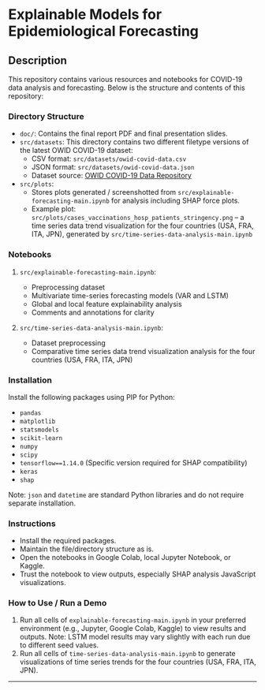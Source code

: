 # Explainable Models for Epidemiological Forecasting

## Description

This repository contains various resources and notebooks for COVID-19 data analysis and forecasting. Below is the structure and contents of this repository:

### Directory Structure

- `doc/`: Contains the final report PDF and final presentation slides.
- `src/datasets`: This directory contains two different filetype versions of the latest OWID COVID-19 dataset:
    - CSV format: `src/datasets/owid-covid-data.csv`
    - JSON format: `src/datasets/owid-covid-data.json`
    - Dataset source: [OWID COVID-19 Data Repository](https://github.com/owid/covid-19-data/tree/master/public/data/latest)
- `src/plots`:
    - Stores plots generated / screenshotted from `src/explainable-forecasting-main.ipynb` for analysis including SHAP force plots.
    - Example plot: `src/plots/cases_vaccinations_hosp_patients_stringency.png` – a time series data trend visualization for the four countries (USA, FRA, ITA, JPN), generated by `src/time-series-data-analysis-main.ipynb`

### Notebooks

1. `src/explainable-forecasting-main.ipynb`:
    - Preprocessing dataset
    - Multivariate time-series forecasting models (VAR and LSTM)
    - Global and local feature explainability analysis
    - Comments and annotations for clarity

2. `src/time-series-data-analysis-main.ipynb`:
    - Dataset preprocessing
    - Comparative time series data trend visualization analysis for the four countries (USA, FRA, ITA, JPN)

### Installation

Install the following packages using PIP for Python:

- `pandas`
- `matplotlib`
- `statsmodels`
- `scikit-learn`
- `numpy`
- `scipy`
- `tensorflow==1.14.0` (Specific version required for SHAP compatibility)
- `keras`
- `shap`

Note: `json` and `datetime` are standard Python libraries and do not require separate installation.

### Instructions

- Install the required packages.
- Maintain the file/directory structure as is.
- Open the notebooks in Google Colab, local Jupyter Notebook, or Kaggle.
- Trust the notebook to view outputs, especially SHAP analysis JavaScript visualizations.

### How to Use / Run a Demo

1. Run all cells of `explainable-forecasting-main.ipynb` in your preferred environment (e.g., Jupyter, Google Colab, Kaggle) to view results and outputs. Note: LSTM model results may vary slightly with each run due to different seed values.
2. Run all cells of `time-series-data-analysis-main.ipynb` to generate visualizations of time series trends for the four countries (USA, FRA, ITA, JPN).

---

